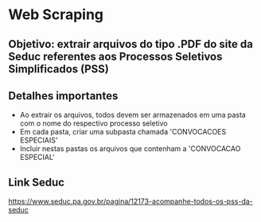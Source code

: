 # Web Scraping

## Objetivo: extrair arquivos do tipo .PDF do site da Seduc referentes aos Processos Seletivos Simplificados (PSS)

## Detalhes importantes

- Ao extrair os arquivos, todos devem ser armazenados em uma pasta com o nome do respectivo processo seletivo
- Em cada pasta, criar uma subpasta chamada 'CONVOCACOES ESPECIAIS'
- Incluir nestas pastas os arquivos que contenham a 'CONVOCACAO ESPECIAL'

## Link Seduc

https://www.seduc.pa.gov.br/pagina/12173-acompanhe-todos-os-pss-da-seduc
